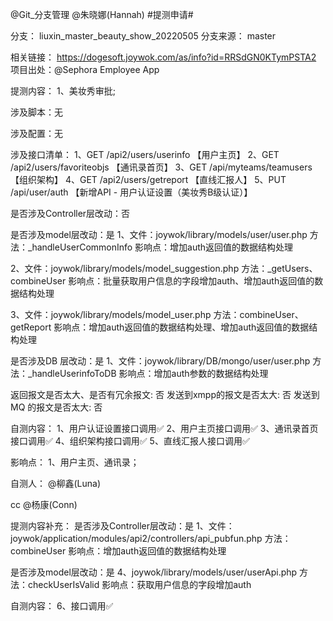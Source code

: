 @Git_分支管理  @朱晓娜(Hannah)  #提测申请# 

分支： liuxin_master_beauty_show_20220505
分支来源： master

相关链接：
https://dogesoft.joywok.com/as/info?id=RRSdGN0KTymPSTA2 
项目出处：@Sephora Employee App 

提测内容：
1、美妆秀审批;

涉及脚本：无

涉及配置：无

涉及接口清单：
1、GET /api2/users/userinfo	【用户主页】
2、GET /api2/users/favoriteobjs	【通讯录首页】
3、GET /api/myteams/teamusers	【组织架构】
4、GET /api2/users/getreport	【直线汇报人】
5、PUT /api/user/auth		【新增API - 用户认证设置（美妆秀B级认证）】

是否涉及Controller层改动：否

是否涉及model层改动：是
1、文件：joywok/library/models/user/user.php
方法：_handleUserCommonInfo
影响点：增加auth返回值的数据结构处理

2、文件：joywok/library/models/model_suggestion.php
方法：_getUsers、combineUser
影响点：批量获取用户信息的字段增加auth、增加auth返回值的数据结构处理

3、文件：joywok/library/models/model_user.php
方法：combineUser、getReport
影响点：增加auth返回值的数据结构处理、增加auth返回值的数据结构处理

是否涉及DB 层改动：是
1、文件：joywok/library/DB/mongo/user/user.php
方法：_handleUserinfoToDB
影响点：增加auth参数的数据结构处理

返回报文是否太大、是否有冗余报文: 否
发送到xmpp的报文是否太大: 否
发送到MQ 的报文是否太大: 否

自测内容：
1、用户认证设置接口调用✅
2、用户主页接口调用✅
3、通讯录首页接口调用✅
4、组织架构接口调用✅
5、直线汇报人接口调用✅

影响点：
1、用户主页、通讯录；

自测人： @柳鑫(Luna) 

cc @杨康(Conn) 


提测内容补充：
是否涉及Controller层改动：是
1、文件：joywok/application/modules/api2/controllers/api_pubfun.php
方法：combineUser
影响点：增加auth返回值的数据结构处理

是否涉及model层改动：是
4、joywok/library/models/user/userApi.php
方法：checkUserIsValid
影响点：获取用户信息的字段增加auth

自测内容：
6、接口调用✅
